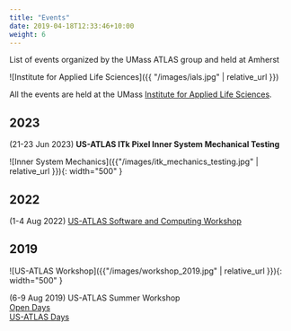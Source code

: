 ```yaml
---
title: "Events"
date: 2019-04-18T12:33:46+10:00
weight: 6
---
```


List of events organized by the UMass ATLAS group and held at Amherst

![Institute for Applied Life Sciences]({{ "/images/ials.jpg" | relative_url }})

All the events are held at the UMass [Institute for Applied Life Sciences](https://www.umass.edu/ials/).

## 2023

(21-23 Jun 2023) **US-ATLAS ITk Pixel Inner System Mechanical Testing**

![Inner System Mechanics]({{"/images/itk_mechanics_testing.jpg" | relative_url }}){: width="500" }

## 2022

(1-4 Aug 2022) [US-ATLAS Software and Computing Workshop](https://indico.cern.ch/event/1167456/)

## 2019

![US-ATLAS Workshop]({{"/images/workshop_2019.jpg" | relative_url }}){: width="500" }

(6-9 Aug 2019) US-ATLAS Summer Workshop<br>
[Open Days](https://indico.cern.ch/event/813845/)<br>
[US-ATLAS Days](https://indico.cern.ch/event/813855)
